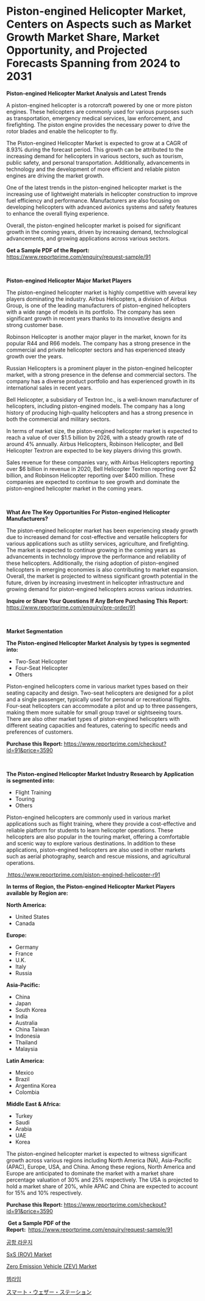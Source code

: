 <p><h1>Piston-engined Helicopter Market, Centers on Aspects such as Market Growth Market Share, Market Opportunity, and Projected Forecasts Spanning from 2024 to 2031</h1></p><p><strong>Piston-engined Helicopter Market Analysis and Latest Trends</strong></p>
<p><p>A piston-engined helicopter is a rotorcraft powered by one or more piston engines. These helicopters are commonly used for various purposes such as transportation, emergency medical services, law enforcement, and firefighting. The piston engine provides the necessary power to drive the rotor blades and enable the helicopter to fly.</p><p>The Piston-engined Helicopter Market is expected to grow at a CAGR of 8.93% during the forecast period. This growth can be attributed to the increasing demand for helicopters in various sectors, such as tourism, public safety, and personal transportation. Additionally, advancements in technology and the development of more efficient and reliable piston engines are driving the market growth.</p><p>One of the latest trends in the piston-engined helicopter market is the increasing use of lightweight materials in helicopter construction to improve fuel efficiency and performance. Manufacturers are also focusing on developing helicopters with advanced avionics systems and safety features to enhance the overall flying experience.</p><p>Overall, the piston-engined helicopter market is poised for significant growth in the coming years, driven by increasing demand, technological advancements, and growing applications across various sectors.</p></p>
<p><strong>Get a Sample PDF of the Report:&nbsp;</strong> <a href="https://www.reportprime.com/enquiry/request-sample/91">https://www.reportprime.com/enquiry/request-sample/91</a></p>
<p>&nbsp;</p>
<p><strong>Piston-engined Helicopter Major Market Players</strong></p>
<p><p>The piston-engined helicopter market is highly competitive with several key players dominating the industry. Airbus Helicopters, a division of Airbus Group, is one of the leading manufacturers of piston-engined helicopters with a wide range of models in its portfolio. The company has seen significant growth in recent years thanks to its innovative designs and strong customer base.</p><p>Robinson Helicopter is another major player in the market, known for its popular R44 and R66 models. The company has a strong presence in the commercial and private helicopter sectors and has experienced steady growth over the years.</p><p>Russian Helicopters is a prominent player in the piston-engined helicopter market, with a strong presence in the defense and commercial sectors. The company has a diverse product portfolio and has experienced growth in its international sales in recent years.</p><p>Bell Helicopter, a subsidiary of Textron Inc., is a well-known manufacturer of helicopters, including piston-engined models. The company has a long history of producing high-quality helicopters and has a strong presence in both the commercial and military sectors.</p><p>In terms of market size, the piston-engined helicopter market is expected to reach a value of over $1.5 billion by 2026, with a steady growth rate of around 4% annually. Airbus Helicopters, Robinson Helicopter, and Bell Helicopter Textron are expected to be key players driving this growth.</p><p>Sales revenue for these companies vary, with Airbus Helicopters reporting over $6 billion in revenue in 2020, Bell Helicopter Textron reporting over $2 billion, and Robinson Helicopter reporting over $400 million. These companies are expected to continue to see growth and dominate the piston-engined helicopter market in the coming years.</p></p>
<p>&nbsp;</p>
<p><strong>What Are The Key Opportunities For Piston-engined Helicopter Manufacturers?</strong></p>
<p><p>The piston-engined helicopter market has been experiencing steady growth due to increased demand for cost-effective and versatile helicopters for various applications such as utility services, agriculture, and firefighting. The market is expected to continue growing in the coming years as advancements in technology improve the performance and reliability of these helicopters. Additionally, the rising adoption of piston-engined helicopters in emerging economies is also contributing to market expansion. Overall, the market is projected to witness significant growth potential in the future, driven by increasing investment in helicopter infrastructure and growing demand for piston-engined helicopters across various industries.</p></p>
<p><strong>Inquire or Share Your Questions If Any Before Purchasing This Report:</strong> <a href="https://www.reportprime.com/enquiry/pre-order/91">https://www.reportprime.com/enquiry/pre-order/91</a></p>
<p>&nbsp;</p>
<p><strong>Market Segmentation</strong></p>
<p><strong>The Piston-engined Helicopter Market Analysis by types is segmented into:</strong></p>
<p><ul><li>Two-Seat Helicopter</li><li>Four-Seat Helicopter</li><li>Others</li></ul></p>
<p><p>Piston-engined helicopters come in various market types based on their seating capacity and design. Two-seat helicopters are designed for a pilot and a single passenger, typically used for personal or recreational flights. Four-seat helicopters can accommodate a pilot and up to three passengers, making them more suitable for small group travel or sightseeing tours. There are also other market types of piston-engined helicopters with different seating capacities and features, catering to specific needs and preferences of customers.</p></p>
<p><strong>Purchase this Report:&nbsp;</strong><a href="https://www.reportprime.com/checkout?id=91&price=3590">https://www.reportprime.com/checkout?id=91&price=3590</a></p>
<p>&nbsp;</p>
<p><strong>The Piston-engined Helicopter Market Industry Research by Application is segmented into:</strong></p>
<p><ul><li>Flight Training</li><li>Touring</li><li>Others</li></ul></p>
<p><p>Piston-engined helicopters are commonly used in various market applications such as flight training, where they provide a cost-effective and reliable platform for students to learn helicopter operations. These helicopters are also popular in the touring market, offering a comfortable and scenic way to explore various destinations. In addition to these applications, piston-engined helicopters are also used in other markets such as aerial photography, search and rescue missions, and agricultural operations.</p></p>
<p><a href="https://www.reportprime.com/piston-engined-helicopter-r91">&nbsp;https://www.reportprime.com/piston-engined-helicopter-r91</a></p>
<p><strong>In terms of Region, the Piston-engined Helicopter Market Players available by Region are:</strong></p>
<p>
    <p> <strong> North America: </strong>
        <ul>
            <li>United States</li>
            <li>Canada</li>
        </ul>
        </p> 
    <p> <strong> Europe: </strong>
        <ul>
            <li>Germany</li>
            <li>France</li>
            <li>U.K.</li>
            <li>Italy</li>
            <li>Russia</li>
        </ul>
        </p> 
    <p> <strong> Asia-Pacific: </strong>
        <ul>
            <li>China</li>
            <li>Japan</li>
            <li>South Korea</li>
            <li>India</li>
            <li>Australia</li>
            <li>China Taiwan</li>
            <li>Indonesia</li>
            <li>Thailand</li>
            <li>Malaysia</li>
        </ul>
        </p> 
    <p> <strong> Latin America: </strong>
        <ul>
            <li>Mexico</li>
            <li>Brazil</li>
            <li>Argentina Korea</li>
            <li>Colombia</li>
        </ul>
        </p> 
    <p> <strong> Middle East & Africa: </strong>
        <ul>
            <li>Turkey</li>
            <li>Saudi</li>
            <li>Arabia</li>
            <li>UAE</li>
            <li>Korea</li>
        </ul>
    </p>
    </p>
<p><p>The piston-engined helicopter market is expected to witness significant growth across various regions including North America (NA), Asia-Pacific (APAC), Europe, USA, and China. Among these regions, North America and Europe are anticipated to dominate the market with a market share percentage valuation of 30% and 25% respectively. The USA is projected to hold a market share of 20%, while APAC and China are expected to account for 15% and 10% respectively.</p></p>
<p><strong>Purchase this Report: </strong><a href="https://www.reportprime.com/checkout?id=91&price=3590">https://www.reportprime.com/checkout?id=91&price=3590</a></p>
<p>&nbsp;<strong>Get a Sample PDF of the Report:&nbsp;&nbsp;</strong><a href="https://www.reportprime.com/enquiry/request-sample/91">https://www.reportprime.com/enquiry/request-sample/91</a></p>
<p><strong></strong></p>
<p><p><a href="https://medium.com/@boydsmitham726/%EA%B3%B5%ED%95%AD-%EB%9D%BC%EC%9A%B4%EC%A7%80-%EC%8B%9C%EC%9E%A5-%EA%B7%9C%EB%AA%A8%EB%8A%94-%EC%A0%84%EC%84%B8%EA%B3%84-%EC%82%B0%EC%97%85%EC%97%90%EC%84%9C-%EC%B5%9C%EA%B3%A0%EC%9D%98-%EB%A7%88%EC%BC%80%ED%8C%85-%EC%B1%84%EB%84%90%EC%9D%84-%EB%B0%9D%ED%98%80%EC%A4%8D%EB%8B%88%EB%8B%A4-71582c641cb8">공항 라운지</a></p><p><a href="https://github.com/peachesmcdowel1/Market-Research-Report-List-2/blob/main/sxs-rov-market.md">SxS (ROV) Market</a></p><p><a href="https://github.com/edytherolanlouisejk1miz0wig/Market-Research-Report-List-2/blob/main/zero-emission-vehicle-zev-market.md">Zero Emission Vehicle (ZEV) Market</a></p><p><a href="https://github.com/KoleLedner/Market-Research-Report-List-1/blob/main/668606467124.md">헴라임</a></p><p><a href="https://github.com/WhitneyMurphy1982/Market-Research-Report-List-1/blob/main/822980669556.md">スマート・ウェザー・ステーション</a></p></p>